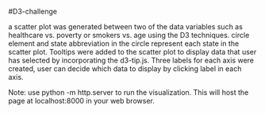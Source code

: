 #D3-challenge

  a scatter plot was generated between two of the data variables such as healthcare vs. poverty or smokers vs. age using the D3 techniques. circle element and state abbreviation in the circle represent each state in the scatter plot. Tooltips were added to the scatter plot to display data that user has selected by incorporating the d3-tip.js. Three labels for each axis were created, user can decide which data to display by clicking label in each axis.
  
  Note: use python -m http.server to run the visualization. This will host the page at localhost:8000 in your web browser.
